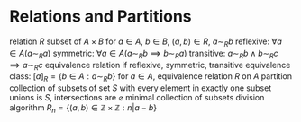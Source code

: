 # Relations and Partitions
relation $R$
	subset of $A\times B$
	for $a \in A$, $b \in B$, $(a,b) \in R$, $a\sim_Rb$
	reflexive: $\forall a \in A (a\sim_R a)$
	symmetric: $\forall a \in A (a\sim_R b \implies b\sim_R a)$
	transitive: $a\sim_R b \land b\sim_R c \implies a\sim_R c$
	equivalence relation if reflexive, symmetric, transitive
		equivalence class: $[a]_R = \{b\in A: a \sim_R b\}$ for $a \in A$, equivalence relation $R$ on $A$
partition
	collection of subsets of set $S$ with every element in exactly one subset
		unions is $S$, intersections are $\varnothing$
	minimal collection of subsets
division algorithm
	$R_n = \{(a,b) \in \mathbb{Z} \times \mathbb{Z}: n|a-b \}$